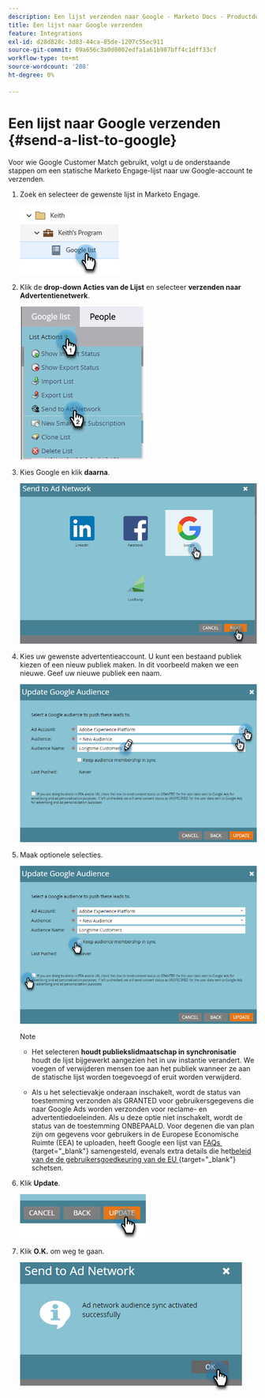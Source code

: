 ```yaml
---
description: Een lijst verzenden naar Google - Marketo Docs - Productdocumentatie
title: Een lijst naar Google verzenden
feature: Integrations
exl-id: d28d828c-3d83-44ca-85de-1207c55ec911
source-git-commit: 09a656c3a0d0002edfa1a61b987bff4c1dff33cf
workflow-type: tm+mt
source-wordcount: '208'
ht-degree: 0%

---
```


# Een lijst naar Google verzenden {#send-a-list-to-google}

Voor wie Google Customer Match gebruikt, volgt u de onderstaande stappen om een statische Marketo Engage-lijst naar uw Google-account te verzenden.

1. Zoek en selecteer de gewenste lijst in Marketo Engage.

   ![](assets/send-a-list-to-google-1.png)

1. Klik de **drop-down Acties van de Lijst** en selecteer **verzenden naar Advertentienetwerk**.

   ![](assets/send-a-list-to-google-2.png)

1. Kies Google en klik **daarna**.

   ![](assets/send-a-list-to-google-3.png)

1. Kies uw gewenste advertentieaccount. U kunt een bestaand publiek kiezen of een nieuw publiek maken. In dit voorbeeld maken we een nieuwe. Geef uw nieuwe publiek een naam.

   ![](assets/send-a-list-to-google-4.png)

1. Maak optionele selecties.

   ![](assets/send-a-list-to-google-5.png)

   >[!NOTE]
   >
   >* Het selecteren **houdt publiekslidmaatschap in synchronisatie** houdt de lijst bijgewerkt aangezien het in uw instantie verandert. We voegen of verwijderen mensen toe aan het publiek wanneer ze aan de statische lijst worden toegevoegd of eruit worden verwijderd.
   >
   >* Als u het selectievakje onderaan inschakelt, wordt de status van toestemming verzonden als GRANTED voor gebruikersgegevens die naar Google Ads worden verzonden voor reclame- en advertentiedoeleinden. Als u deze optie niet inschakelt, wordt de status van de toestemming ONBEPAALD. Voor degenen die van plan zijn om gegevens voor gebruikers in de Europese Economische Ruimte (EEA) te uploaden, heeft Google een lijst van [&#x200B; FAQs &#x200B;](https://support.google.com/google-ads/answer/14310715){target="_blank"} samengesteld, evenals extra details die het [&#x200B; beleid van de de gebruikersgoedkeuring van de EU &#x200B;](https://www.google.com/about/company/user-consent-policy/){target="_blank"} schetsen.

1. Klik **Update**.

   ![](assets/send-a-list-to-google-6.png)

1. Klik **O.K.** om weg te gaan.

   ![](assets/send-a-list-to-google-7.png)
